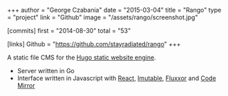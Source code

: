 +++
author = "George Czabania"
date = "2015-03-04"
title = "Rango"
type = "project"
link = "Github"
image = "/assets/rango/screenshot.jpg"

[commits]
    first = "2014-08-30"
    total = "53"

[links]
    Github = "https://github.com/stayradiated/rango"
+++

A static file CMS for the [Hugo static website engine](http://gohugo.io).

- Server written in Go
- Interface written in Javascript with
  [React](https://www.npmjs.org/package/react),
  [Imutable](https://www.npmjs.org/package/imutable),
  [Fluxxor](https://www.npmjs.org/package/fluxxor)
  and
  [Code Mirror](https://www.npmjs.org/package/codemirror)
